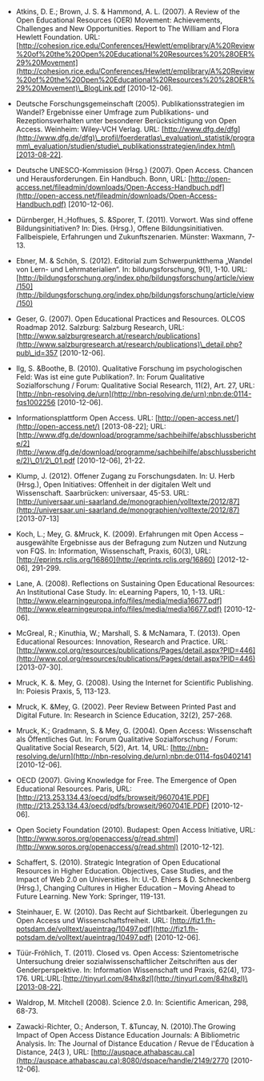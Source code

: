 <!-- filename: 99_Literatur.md -->
<!-- title: Literatur -->

- Atkins, D. E.; Brown, J. S. & Hammond, A. L. (2007). A Review of the Open Educational Resources (OER) Movement: Achievements, Challenges and New Opportunities. Report to The William and Flora Hewlett Foundation. URL: [http://cohesion.rice.edu/Conferences/Hewlett/emplibrary/A%20Review%20of%20the%20Open%20Educational%20Resources%20%28OER%29%20Movement](http://cohesion.rice.edu/Conferences/Hewlett/emplibrary/A%20Review%20of%20the%20Open%20Educational%20Resources%20%28OER%29%20Movement)\_BlogLink.pdf \[2010-12-06].

- Deutsche Forschungsgemeinschaft (2005). Publikationsstrategien im Wandel? Ergebnisse einer Umfrage zum Publikations- und Rezeptionsverhalten unter besonderer Berücksichtigung von Open Access. Weinheim: Wiley-VCH Verlag. URL: [http://www.dfg.de/dfg](http://www.dfg.de/dfg)\_profil/foerderatlas\_evaluation\_statistik/programm\_evaluation/studien/studie\_publikationsstrategien/index.html\[2013-08-22].

- Deutsche UNESCO-Kommission (Hrsg.) (2007). Open Access. Chancen und Herausforderungen. Ein Handbuch. Bonn, URL: [http://open-access.net/fileadmin/downloads/Open-Access-Handbuch.pdf](http://open-access.net/fileadmin/downloads/Open-Access-Handbuch.pdf) \[2010-12-06].

- Dürnberger, H.;Hofhues, S. &Sporer, T. (2011). Vorwort. Was sind offene Bildungsinitiativen? In: Dies. (Hrsg.), Offene Bildungsinitiativen. Fallbeispiele, Erfahrungen und Zukunftszenarien. Münster: Waxmann, 7-13.

- Ebner, M. & Schön, S. (2012). Editorial zum Schwerpunktthema „Wandel von Lern- und Lehrmaterialien“. In: bildungsforschung, 9(1), 1-10. URL: [http://bildungsforschung.org/index.php/bildungsforschung/article/view/150](http://bildungsforschung.org/index.php/bildungsforschung/article/view/150)

- Geser, G. (2007). Open Educational Practices and Resources. OLCOS Roadmap 2012. Salzburg: Salzburg Research, URL: [http://www.salzburgresearch.at/research/publications](http://www.salzburgresearch.at/research/publications)\_detail.php?pub\_id=357 \[2010-12-06].

- Ilg, S. &Boothe, B. (2010). Qualitative Forschung im psychologischen Feld: Was ist eine gute Publikation?. In: Forum Qualitative Sozialforschung / Forum: Qualitative Social Research, 11(2), Art. 27, URL: [http://nbn-resolving.de/urn](http://nbn-resolving.de/urn):nbn:de:0114-fqs1002256 \[2010-12-06].

- Informationsplattform Open Access. URL: [http://open-access.net/](http://open-access.net/) \[2013-08-22]; URL: [http://www.dfg.de/download/programme/sachbeihilfe/abschlussberichte/2](http://www.dfg.de/download/programme/sachbeihilfe/abschlussberichte/2)\_01/2\_01.pdf \[2010-12-06], 21-22.

- Klump, J. (2012). Offener Zugang zu Forschungsdaten. In: U. Herb (Hrsg.), Open Initiatives: Offenheit in der digitalen Welt und Wissenschaft. Saarbrücken: universaar, 45-53. URL: [http://universaar.uni-saarland.de/monographien/volltexte/2012/87](http://universaar.uni-saarland.de/monographien/volltexte/2012/87) \[2013-07-13]

- Koch, L.; Mey, G. &Mruck, K. (2009). Erfahrungen mit Open Access – ausgewählte Ergebnisse aus der Befragung zum Nutzen und Nutzung von FQS. In: Information, Wissenschaft, Praxis, 60(3), URL: [http://eprints.rclis.org/16860](http://eprints.rclis.org/16860) \[2012-12-06], 291-299.

- Lane, A. (2008). Reflections on Sustaining Open Educational Resources: An Institutional Case Study. In: eLearning Papers, 10, 1-13. URL: [http://www.elearningeuropa.info/files/media/media16677.pdf](http://www.elearningeuropa.info/files/media/media16677.pdf) \[2010-12-06].

- McGreal, R.; Kinuthia, W.; Marshall, S. & McNamara, T. (2013). Open Educational Resources: Innovation, Research and Practice. URL: [http://www.col.org/resources/publications/Pages/detail.aspx?PID=446](http://www.col.org/resources/publications/Pages/detail.aspx?PID=446) \[2013-07-30].

- Mruck, K. &. Mey, G. (2008). Using the Internet for Scientific Publishing. In: Poiesis Praxis, 5, 113-123.

- Mruck, K. &Mey, G. (2002). Peer Review Between Printed Past and Digital Future. In: Research in Science Education, 32(2), 257-268.

- Mruck, K.; Gradmann, S. & Mey, G. (2004). Open Access: Wissenschaft als Öffentliches Gut. In: Forum Qualitative Sozialforschung / Forum: Qualitative Social Research, 5(2), Art. 14, URL: [http://nbn-resolving.de/urn](http://nbn-resolving.de/urn):nbn:de:0114-fqs0402141 \[2010-12-06].

- OECD (2007). Giving Knowledge for Free. The Emergence of Open Educational Resources. Paris, URL: [http://213.253.134.43/oecd/pdfs/browseit/9607041E.PDF](http://213.253.134.43/oecd/pdfs/browseit/9607041E.PDF) \[2010-12-06].

- Open Society Foundation (2010). Budapest: Open Access Initiative, URL: [http://www.soros.org/openaccess/g/read.shtml](http://www.soros.org/openaccess/g/read.shtml) \[2010-12-12].

- Schaffert, S. (2010). Strategic Integration of Open Educational Resources in Higher Education. Objectives, Case Studies, and the Impact of Web 2.0 on Universities. In: U.-D. Ehlers & D. Schneckenberg (Hrsg.), Changing Cultures in Higher Education – Moving Ahead to Future Learning. New York: Springer, 119-131.

- Steinhauer, E. W. (2010). Das Recht auf Sichtbarkeit. Überlegungen zu Open Access und Wissenschaftsfreiheit. URL: [http://fiz1.fh-potsdam.de/volltext/aueintrag/10497.pdf](http://fiz1.fh-potsdam.de/volltext/aueintrag/10497.pdf) \[2010-12-06].

- Tüür-Fröhlich, T. (2011). Closed vs. Open Access: Szientometrische Untersuchung dreier sozialwissenschaftlicher Zeitschriften aus der Genderperspektive. In: Information Wissenschaft und Praxis, 62(4), 173-176. URL:URL:[http://tinyurl.com/84hx8zl](http://tinyurl.com/84hx8zl)\[2013-08-22].

- Waldrop, M. Mitchell (2008). Science 2.0. In: Scientific American, 298, 68-73.

- Zawacki-Richter, O.; Anderson, T. &Tuncay, N. (2010).The Growing Impact of Open Access Distance Education Journals: A Bibliometric Analysis. In: The Journal of Distance Education / Revue de l'Éducation à Distance, 24(3 ), URL: [http://auspace.athabascau.ca](http://auspace.athabascau.ca):8080/dspace/handle/2149/2770 \[2010-12-06].
